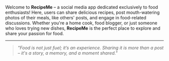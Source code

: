 Welcome to **RecipeMe** – a social media app dedicated exclusively to food enthusiasts! Here, users can share delicious recipes, post mouth-watering photos of their meals, like others' posts, and engage in food-related discussions. Whether you're a home cook, food blogger, or just someone who loves trying new dishes, **RecipeMe** is the perfect place to explore and share your passion for food.

---

> *"Food is not just fuel; it’s an experience. Sharing it is more than a post – it's a story, a memory, and a moment shared."*
